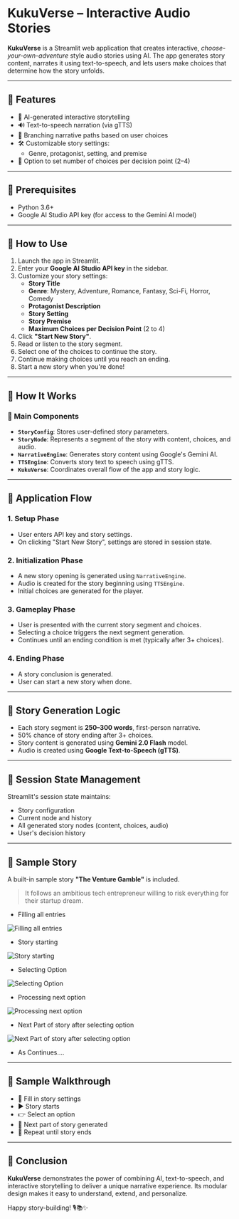 # KukuVerse – Interactive Audio Stories

**KukuVerse** is a Streamlit web application that creates interactive, *choose-your-own-adventure* style audio stories using AI. The app generates story content, narrates it using text-to-speech, and lets users make choices that determine how the story unfolds.

---

## 🎯 Features

- 🧠 AI-generated interactive storytelling  
- 🔊 Text-to-speech narration (via gTTS)  
- 🌳 Branching narrative paths based on user choices  
- 🛠️ Customizable story settings:
  - Genre, protagonist, setting, and premise  
- 🔢 Option to set number of choices per decision point (2–4)

---

## 🔧 Prerequisites

- Python 3.6+
- Google AI Studio API key (for access to the Gemini AI model)

---

## 🚀 How to Use

1. Launch the app in Streamlit.
2. Enter your **Google AI Studio API key** in the sidebar.
3. Customize your story settings:
   - **Story Title**
   - **Genre**: Mystery, Adventure, Romance, Fantasy, Sci-Fi, Horror, Comedy
   - **Protagonist Description**
   - **Story Setting**
   - **Story Premise**
   - **Maximum Choices per Decision Point** (2 to 4)
4. Click **"Start New Story"**.
5. Read or listen to the story segment.
6. Select one of the choices to continue the story.
7. Continue making choices until you reach an ending.
8. Start a new story when you're done!

---

## 🧩 How It Works

### 🧱 Main Components

- **`StoryConfig`**: Stores user-defined story parameters.  
- **`StoryNode`**: Represents a segment of the story with content, choices, and audio.  
- **`NarrativeEngine`**: Generates story content using Google's Gemini AI.  
- **`TTSEngine`**: Converts story text to speech using gTTS.  
- **`KukuVerse`**: Coordinates overall flow of the app and story logic.

---

## 🔄 Application Flow

### 1. Setup Phase
- User enters API key and story settings.
- On clicking "Start New Story", settings are stored in session state.

### 2. Initialization Phase
- A new story opening is generated using `NarrativeEngine`.
- Audio is created for the story beginning using `TTSEngine`.
- Initial choices are generated for the player.

### 3. Gameplay Phase
- User is presented with the current story segment and choices.
- Selecting a choice triggers the next segment generation.
- Continues until an ending condition is met (typically after 3+ choices).

### 4. Ending Phase
- A story conclusion is generated.
- User can start a new story when done.

---

## 🧠 Story Generation Logic

- Each story segment is **250–300 words**, first-person narrative.
- 50% chance of story ending after 3+ choices.
- Story content is generated using **Gemini 2.0 Flash** model.
- Audio is created using **Google Text-to-Speech (gTTS)**.

---

## 💾 Session State Management

Streamlit's session state maintains:

- Story configuration
- Current node and history
- All generated story nodes (content, choices, audio)
- User's decision history

---

## 🧪 Sample Story

A built-in sample story **"The Venture Gamble"** is included.

> It follows an ambitious tech entrepreneur willing to risk everything for their startup dream.

- Filling all entries
  
![Filling all entries](https://github.com/user-attachments/assets/48a4ec63-c31f-4807-b13d-56eb49ad528c)

- Story starting
  
![Story starting](https://github.com/user-attachments/assets/03f0798f-9949-4b8b-8798-b378a059ce0a)

- Selecting Option
  
![Selecting Option](https://github.com/user-attachments/assets/846090d2-ae2e-4bcd-a037-b9b7e4bb062d)

- Processing next option
  
![Processing next option](https://github.com/user-attachments/assets/89bef92a-bafd-45cf-8580-ba6ca8c51c89)

- Next Part of story after selecting option
  
![Next Part of story after selecting option](https://github.com/user-attachments/assets/cb03f3c4-0f63-457c-b7fb-1172135a4ba1)

- As Continues….

---

## 🏁 Sample Walkthrough

- 📝 Fill in story settings  
- ▶️ Story starts  
- 👉 Select an option  
- 🧠 Next part of story generated  
- 🔁 Repeat until story ends  

---

## 📌 Conclusion

**KukuVerse** demonstrates the power of combining AI, text-to-speech, and interactive storytelling to deliver a unique narrative experience. Its modular design makes it easy to understand, extend, and personalize.

Happy story-building! 🎙️📚✨
